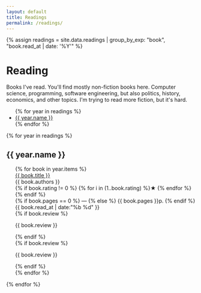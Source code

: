 ```yaml
---
layout: default
title: Readings
permalink: /readings/
---
```


{% assign readings = site.data.readings
| group_by_exp: "book", "book.read_at | date: '%Y'"
%}

<div class="mb-12 mt-0 md:mb-24 md:mt-16 px-4">
    <h1 class="font-normal font-serif my-8 text-center text-8xl text-proseLinks tracking-tighter dark:text-proseInvertLinks">
        Reading
    </h1>
    <div class="container max-w-[625px] mx-auto
            prose prose-lg dark:prose-invert
            prose-a:border-b-[1px] prose-a:border-slate-500 prose-a:font-sans prose-a:no-underline
            hover:prose-a:border-slate-200
            prose-p:text-center prose-p:italic
            ">
        <p>
            Books I've read. You'll find mostly non-fiction books here. Computer science, programming, software engineering,
            but also politics, history, economics, and other topics. I'm trying to read more fiction, but it's hard.
        </p>
    </div>
</div>

<div class="container max-w-[1150px] mx-auto mt-8 px-8">
    <div class="md:flex">
        <div> <!-- needed for sticky -->
            <div class="font-mono my-1 leading-normal text-md text-proseLinks tracking-tighter dark:text-proseInvertLinks md:sticky md:text-right md:top-5">
                <div class="hidden md:block md:pr-6">
                    <ul>
                        {% for year in readings %}
                            <li class="pb-1">
                                <a href="#{{ year.name }}">{{ year.name }}</a>
                            </li>
                        {% endfor %}
                    </ul>
                </div>
            </div>
        </div>
        <div class="pb-8 dark:border-rosePine-highlightMed md:border-l-[1px] md:flex-grow md:min-w-0">
            {% for year in readings %}
                <div class="border-b-[1px] py-6 dark:border-rosePine-highlightMed md:pl-6" id="{{ year.name }}">
                    <h2 class="font-bold text-md text-proseLinks tracking-tighter dark:text-proseInvertLinks">{{ year.name }}</h2>
                </div>
                <ul>
                    {% for book in year.items %}
                        <div class="border-b-[1px] flex flex-col dark:border-rosePine-highlightMed md:pl-6">
                            <div class="flex gap-6 py-6">
                                <div class="flex-grow {% if book.review %} lg:basis-[250px] lg:flex-grow-0 lg:flex-shrink-0 {% endif %}">
                                    <div class="flex flex-col gap-1">
                                        <div class="font-semibold text-proseLinks text-sm dark:text-proseInvertLinks">
                                            <a href="{{ book.link }}">{{ book.title }}</a>
                                        </div>
                                        <div class="italic text-proseBody text-xs dark:text-proseInvertBody">{{ book.authors }}</div>
                                    </div>
                                </div>
                                <!-- needs at least 80px to support five star reviews -->
                                <div class="basis-[80px] flex-grow-0 flex-shrink-0 text-proseBody text-xs dark:text-proseInvertBody">
                                {% if book.rating != 0 %}
                                    {% for i in (1..book.rating) %}★&nbsp;{% endfor %}
                                {% endif %}
                                </div>
                                <div class="basis-[40px] flex-grow-0 flex-shrink-0 hidden text-proseBody text-xs dark:text-proseInvertBody sm:block">
                                    {% if book.pages == 0 %}
                                        <span class="text-slate-400">—</span>
                                    {% else %}
                                        {{ book.pages }}p.
                                    {% endif %}
                                </div>
                                <div class="basis-[40px] flex-grow-0 flex-shrink-0 hidden text-proseBody text-xs dark:text-proseInvertBody sm:block">
                                    <span>{{ book.read_at | date:"%b %d" }}</span>
                                </div>
                                {% if book.review %}
                                    <div class="hidden
                                                hyphens-auto
                                                mt-[-3px]
                                                prose dark:prose-invert
                                                prose-p:font-serif prose-p:leading-5 prose-p:text-sm
                                                lg:block
                                                ">
                                        <p>{{ book.review }}</p> 
                                    </div>
                                {% endif %}
                            </div>
                            {% if book.review %}
                                <div class="hyphens-auto
                                            max-w-none
                                            pb-6
                                            prose dark:prose-invert
                                            prose-p:font-serif prose-p:leading-5 prose-p:text-sm
                                            lg:hidden
                                            ">
                                        <p>{{ book.review }}</p> 
                                </div>
                            {% endif %}
                        </div>
                    {% endfor %}
                </ul>
            {% endfor %}
        </div>
    </div>
</div>

